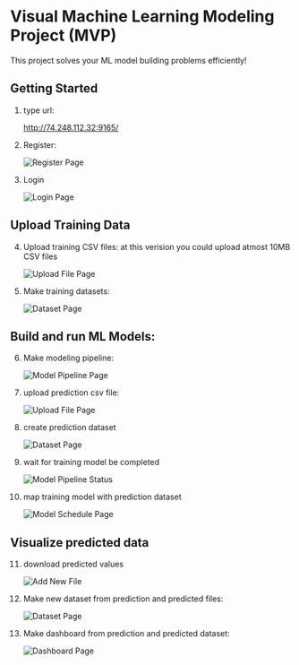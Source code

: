# Visual Machine Learning Modeling Project (MVP)

This project solves your ML model building problems efficiently!

## Getting Started
1. type url:

   http://74.248.112.32:9165/   

2. Register:

   ![Register Page](/images/register.gif "user register")

3. Login

    ![Login Page](/images/login.gif "user login")

## Upload Training Data
4. Upload training  CSV files:
    at this verision you could upload atmost 10MB CSV files

   ![Upload File Page](/images/train-file.gif "upload train csv file")

5. Make training datasets:

    ![Dataset Page](/images/train-dataset.gif "create train dataset")

## Build and run ML Models:
6. Make modeling pipeline:

   ![Model Pipeline Page](/images/model-build-slim.gif "train linear regression model")

7. upload prediction csv file:

    ![Upload File Page](/images/predict-file.gif "upload prediction csv file")

8. create prediction dataset

     ![Dataset Page](/images/predict-dataset.gif "create prediction dataset")

9. wait for training model be completed

     ![Model Pipeline Status](/images/model-status.gif "model training status on server")

10. map training model with prediction dataset        

    ![Model Schedule Page](/images/model-scheduling-slim.gif "schedule prediction")

 
## Visualize predicted data 
11. download predicted values

    ![Add New File](/images/predicted-download.gif "download predicted values as e new data source")

12. Make new dataset from prediction and predicted files:

     ![Dataset Page](/images/predicted-dataset.gif "create dataset of prediction and predicted values")

15. Make dashboard from prediction and predicted dataset:

    ![Dashboard Page](/images/login.gif "create dashboard of predicted values")
    

   


























